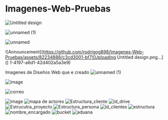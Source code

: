 # Imagenes-Web-Pruebas


![Untitled design](https://github.com/rodrigog898/Imagenes-Web-Pruebas/assets/82234888/ac9aed4d-b7ed-4ea2-a49f-c4877cea1df6)



![unnamed (1)](https://github.com/rodrigog898/Imagenes-Web-Pruebas/assets/82234888/fee6988d-c04c-4a9c-8d70-c4f1914ea6e8)


![unnamed](https://github.com/rodrigog898/Imagenes-Web-Pruebas/assets/82234888/72e55b7d-e992-4ab2-886c-d49284580716)



![Announcement](https://github.com/rodrigog898/Imagenes-Web-Pruebas/assets/82234888/c3cd3001-bf7![Uploading Untitled design.png…]()
1-4197-a6d1-42d402a5a3e9)

Imagenes de Diseños Web  que e creado
![unnamed (1)](https://github.com/rodrigog898/Imagenes-Web-Pruebas/assets/82234888/c1bd794a-6bdb-4445-b908-c2110a9aeb64)

![image](https://user-images.githubusercontent.com/82234888/172296459-ec455da8-8ebf-4920-a116-bfe3508d15b5.png)

![correo](https://github.com/rodrigog898/Imagenes-Web-Pruebas/assets/82234888/0de701d2-8ec2-4471-9250-954976749a55)

![image](https://user-images.githubusercontent.com/82234888/172296542-4cc75221-a95c-4953-83ef-644c2de0da0e.png)
![mapa de actores](https://github.com/rodrigog898/Imagenes-Web-Pruebas/assets/82234888/00a6ce7b-d177-43fe-bd93-8975c2c5e98b)
![Estructura_cliente](https://github.com/rodrigog898/Imagenes-Web-Pruebas/assets/82234888/bb1823af-e9ba-4857-a78c-7cd2977d9bea)
![id_drive](https://github.com/rodrigog898/Imagenes-Web-Pruebas/assets/82234888/9eb19355-43e8-49f9-a236-53cc30f8585e)
![Estrucutra_proyecto](https://github.com/rodrigog898/Imagenes-Web-Pruebas/assets/82234888/94613fd9-d6dc-4eec-8d3a-a9ae6b0512a8)
![Estructura_persona](https://github.com/rodrigog898/Imagenes-Web-Pruebas/assets/82234888/a163ac47-b773-4d6b-8562-9ef8914e2370)
![id_clientes](https://github.com/rodrigog898/Imagenes-Web-Pruebas/assets/82234888/a3f586a6-e120-4d2a-9c63-ac24dbb0f7d7)
![estructura](https://github.com/rodrigog898/Imagenes-Web-Pruebas/assets/82234888/5505e78a-c62c-42be-ada7-748c7530b206)
![nombre_encargado](https://github.com/rodrigog898/Imagenes-Web-Pruebas/assets/82234888/beac2e3e-4c21-4c0a-9503-97624b4d2b01)
![bucket](https://github.com/rodrigog898/Imagenes-Web-Pruebas/assets/82234888/9776fd8c-66a8-43dc-9615-8a78e37fe233)
![aduana](https://github.com/rodrigog898/Imagenes-Web-Pruebas/assets/82234888/c8e5ca20-04b1-4c4a-9698-986ece0547f3)
